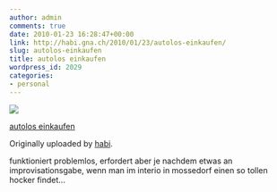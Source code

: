 ```yaml
---
author: admin
comments: true
date: 2010-01-23 16:28:47+00:00
link: http://habi.gna.ch/2010/01/23/autolos-einkaufen/
slug: autolos-einkaufen
title: autolos einkaufen
wordpress_id: 2029
categories:
- personal
---
```



 [![](http://farm5.static.flickr.com/4067/4297321349_3d90c5388a_m.jpg)](http://www.flickr.com/photos/habi/4297321349/)
   

 
  [autolos einkaufen](http://www.flickr.com/photos/habi/4297321349/)
    

  Originally uploaded by [habi](http://www.flickr.com/people/habi/).
 



funktioniert problemlos, erfordert aber je nachdem etwas an improvisationsgabe, wenn man im interio in mossedorf einen so tollen hocker findet...
  

